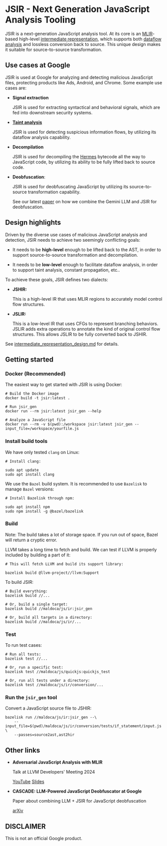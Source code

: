 # JSIR - Next Generation JavaScript Analysis Tooling

JSIR is a next-generation JavaScript analysis tool. At its core is an
[MLIR](https://mlir.llvm.org)-based high-level
[intermediate representation](https://en.wikipedia.org/wiki/Intermediate_representation),
which supports both
[dataflow analysis](https://en.wikipedia.org/wiki/Data-flow_analysis) and
lossless conversion back to source. This unique design makes it suitable for
source-to-source transformation.

## Use cases at Google

JSIR is used at Google for analyzing and detecting malicious JavaScript files,
protecting products like Ads, Android, and Chrome. Some example use cases are:

*   **Signal extraction**

    JSIR is used for extracting syntactical and behavioral signals, which are
    fed into downstream security systems.

*   **[Taint analysis](https://en.wikipedia.org/wiki/Taint_checking)**

    JSIR is used for detecting suspicious information flows, by utilizing its
    dataflow analysis capability.

*   **Decompilation**

    JSIR is used for decompiling the
    [Hermes](https://github.com/facebook/hermes) bytecode all the way to
    JavaScript code, by utilizing its ability to be fully lifted back to source
    code.

*   **Deobfuscation**:

    JSIR is used for deobfuscating JavaScript by utilizing its source-to-source
    transformation capability.

    See our latest [paper](https://arxiv.org/abs/2507.17691) on how we combine
    the Gemini LLM and JSIR for deobfuscation.

## Design highlights

Driven by the diverse use cases of malicious JavaScript analysis and detection,
JSIR needs to achieve two seemingly conflicting goals:

*   It needs to be **high-level** enough to be lifted back to the AST, in order
    to support source-to-source transformation and decompilation.

*   It needs to be **low-level** enough to facilitate dataflow analysis, in
    order to support taint analysis, constant propagation, etc..

To achieve these goals, JSIR defines two dialects:

*   **JSHIR:**

    This is a high-level IR that uses MLIR regions to accurately model control
    flow structures.

*   **JSLIR:**

    This is a low-level IR that uses CFGs to represent branching behaviors.
    JSLIR adds extra operations to annotate the kind of original control flow
    structures. This allows JSLIR to be fully converted back to JSHIR.

See
[intermediate_representation_design.md](docs/intermediate_representation_design.md)
for details.

## Getting started

### Docker (Recommended)

The easiest way to get started with JSIR is using Docker:

```shell
# Build the Docker image
docker build -t jsir:latest .

# Run jsir_gen
docker run --rm jsir:latest jsir_gen --help

# Analyze a JavaScript file
docker run --rm -v $(pwd):/workspace jsir:latest jsir_gen --input_file=/workspace/yourfile.js
```


### Install build tools

We have only tested `clang` on Linux:

```shell
# Install clang:

sudo apt update
sudo apt install clang
```

We use the `Bazel` build system. It is recommended to use `Bazelisk` to manage
`Bazel` versions:

```shell
# Install Bazelisk through npm:

sudo apt install npm
sudo npm install -g @bazel/bazelisk
```

### Build

Note: The build takes a lot of storage space. If you run out of space, Bazel
will return a cryptic error.

LLVM takes a long time to fetch and build. We can test if LLVM is properly
included by building a part of it:

```shell
# This will fetch LLVM and build its support library:

bazelisk build @llvm-project//llvm:Support
```

To build JSIR:

```shell
# Build everything:
bazelisk build //...

# Or, build a single target:
bazelisk build //maldoca/js/ir:jsir_gen

# Or, build all targets in a directory:
bazelisk build //maldoca/js/ir/...
```

### Test

To run test cases:

```shell
# Run all tests:
bazelisk test //...

# Or, run a specific test:
bazelisk test //maldoca/js/quickjs:quickjs_test

# Or, run all tests under a directory:
bazelisk test //maldoca/js/ir/conversion/...
```

### Run the `jsir_gen` tool

Convert a JavaScript source file to JSHIR:

```shell
bazelisk run //maldoca/js/ir:jsir_gen --\
    --input_file=$(pwd)/maldoca/js/ir/conversion/tests/if_statement/input.js \
    --passes=source2ast,ast2hir
```

## Other links

*   **Adversarial JavaScript Analysis with MLIR**

    Talk at LLVM Developers' Meeting 2024

    [YouTube](https://www.youtube.com/watch?v=SY1ft5EXI3I)
    [Slides](https://llvm.org/devmtg/2024-10/slides/techtalk/Tan-JSIR.pdf)

*   **CASCADE: LLM-Powered JavaScript Deobfuscator at Google**

    Paper about combining LLM + JSIR for JavaScript deobfuscation

    [arXiv](https://arxiv.org/abs/2507.17691)

## DISCLAIMER

This is not an official Google product.
